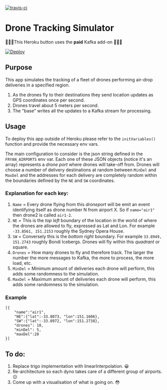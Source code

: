 [![travis-ci](https://travis-ci.org/feliperyan/drone-tracking-simulator.svg?branch=master)](https://travis-ci.org/feliperyan/drone-tracking-simulator)
# Drone Tracking Simulator

🚨🚨🚨This Heroku button uses the **paid** Kafka add-on 🚨🚨🚨

[![Deploy](https://www.herokucdn.com/deploy/button.svg)](https://heroku.com/deploy?template=https://github.com/feliperyan/drone-tracking-simulator)

## Purpose
This app simulates the tracking of a fleet of drones performing air-drop deliveries in a specified region. 

1. As the drones fly to their destinations they send location updates as GPS coordinates once per second.
2. Drones travel about 5 meters per second.
3. The "base" writes all the updates to a Kafka stream for processing.

## Usage
To deploy this app outside of Heroku please refer to the `initVariables()` function and provide the necessary env vars.

The main configuration to consider is the json string defined in the `FRYAN_AIRPORTS` env var. Each one of these JSON objects (notice it's an array) represents a _drone port_ where drones will take-off from. Drones will choose a number of delivery destinations at random between `MinDel` and `MaxDel` and the addresses for each delivery are completely random within the boundaries defined by the `NE` and `SW` coordinates.

### Explanation for each key:

1. `Name` = Every drone flying from this _droneport_ will be emit an event identifying itself as drone number N from airport X. So if `name="air1"` then drone2 is called `air1-2`.
2. `NE` = This is the _top left_ boundary of the location in the world of where the drones are allowed to fly, expressed as Lat and Lon. For example `-33.8561, 151.2153` roughly the Sydney Opera House.
3. `SW` = Conversely this is the _bottom right_ boundary. For example `33.8949, 151.2743` roughly Bondi Icebergs. Drones will fly within this _quadrant_ or square.
4. `Drones` = How many drones to fly and therefore track. The larger the number the more messages to Kafka, the more to process, the more load, etc.
5. `MinDel` = Minimum amount of deliveries each drone will perform, this adds some randomness to the simulation.
5. `MaxDel` = Maximum amount of deliveries each drone will perform, this adds some randomness to the simulation.

### Example

```
[{
    "name":"air1", 
    "NE":{"lat":-33.8073, "lon":151.1606},  
    "SW":{"lat":-33.8972, "lon":151.2738},
    "drones": 10,
    "minDel": 5,
    "maxDel":20
}]
```

## To do:
1. Replace trigo implementation with linearInterpolation. 😀
2. Re-architecture so each dyno takes care of a different group of airports. 😕
3. Come up with a visualisation of what is going on. 😳
